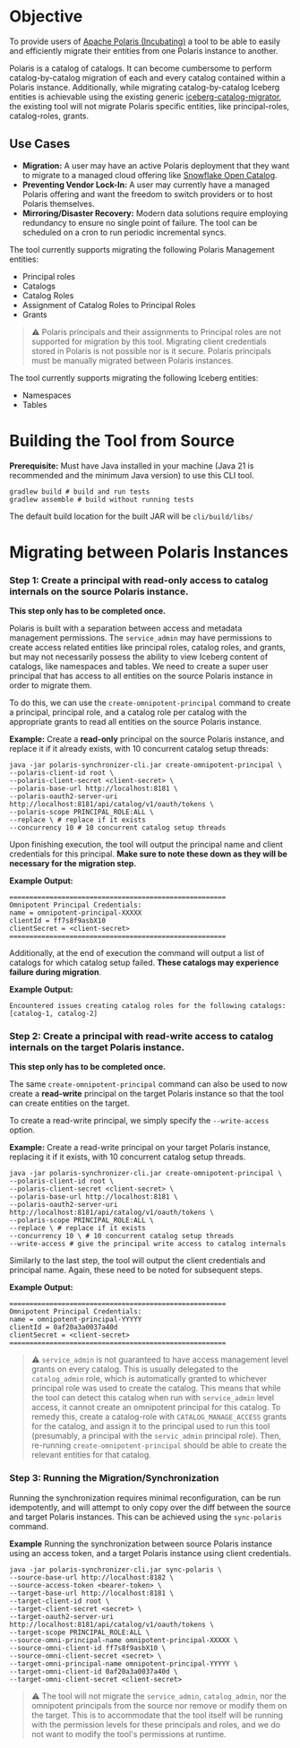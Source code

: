 # Objective

To provide users of [Apache Polaris (Incubating)](https://github.com/apache/polaris) a tool to be able to easily and efficiently
migrate their entities from one Polaris instance to another.

Polaris is a catalog of catalogs. It can become cumbersome to perform catalog-by-catalog migration of each and every catalog contained
within a Polaris instance. Additionally, while migrating catalog-by-catalog Iceberg entities is achievable using the
existing generic [iceberg-catalog-migrator](../iceberg-catalog-migrator/README.md), the existing tool will not migrate
Polaris specific entities, like principal-roles, catalog-roles, grants.

## Use Cases
* **Migration:** A user may have an active Polaris deployment that they want to migrate to a managed cloud offering like
  [Snowflake Open Catalog](https://www.snowflake.com/en/product/features/open-catalog/).
* **Preventing Vendor Lock-In:** A user may currently have a managed Polaris offering and want the freedom to switch providers or to host Polaris themselves.
* **Mirroring/Disaster Recovery:** Modern data solutions require employing redundancy to ensure no single point of
  failure. The tool can be scheduled on a cron to run periodic incremental syncs.

The tool currently supports migrating the following Polaris Management entities:
* Principal roles
* Catalogs
* Catalog Roles
* Assignment of Catalog Roles to Principal Roles
* Grants


> :warning: Polaris principals and their assignments to Principal roles are not supported for migration
> by this tool. Migrating client credentials stored in Polaris is not possible nor is it secure. Polaris
> principals must be manually migrated between Polaris instances.

The tool currently supports migrating the following Iceberg entities:
* Namespaces
* Tables

# Building the Tool from Source

**Prerequisite:** Must have Java installed in your machine (Java 21 is recommended and the minimum Java version) to use this CLI tool.

```
gradlew build # build and run tests
gradlew assemble # build without running tests
```

The default build location for the built JAR will be `cli/build/libs/`

# Migrating between Polaris Instances

### Step 1: Create a principal with read-only access to catalog internals on the source Polaris instance.

**This step only has to be completed once.**

Polaris is built with a separation between access and metadata management permissions. The `service_admin`
may have permissions to create access related entities like principal roles, catalog roles, and grants, but may not necessarily
possess the ability to view Iceberg content of catalogs, like namespaces and tables. We need to create a super user principal
that has access to all entities on the source Polaris instance in order to migrate them.

To do this, we can use the `create-omnipotent-principal` command to create a principal, principal role,
and a catalog role per catalog with the appropriate grants to read all entities on the source Polaris instance.

**Example:** Create a **read-only** principal on the source Polaris instance, and replace it if it already exists,
with 10 concurrent catalog setup threads:
```
java -jar polaris-synchronizer-cli.jar create-omnipotent-principal \
--polaris-client-id root \ 
--polaris-client-secret <client-secret> \
--polaris-base-url http://localhost:8181 \
--polaris-oauth2-server-uri http://localhost:8181/api/catalog/v1/oauth/tokens \
--polaris-scope PRINCIPAL_ROLE:ALL \
--replace \ # replace if it exists
--concurrency 10 # 10 concurrent catalog setup threads
```

Upon finishing execution, the tool will output the principal name and client credentials for this
principal. **Make sure to note these down as they will be necessary for the migration step.**

**Example Output:**
```
======================================================
Omnipotent Principal Credentials:
name = omnipotent-principal-XXXXX
clientId = ff7s8f9asbX10
clientSecret = <client-secret>
======================================================
```

Additionally, at the end of execution the command will output a list of catalogs for which catalog setup failed.
**These catalogs may experience failure during migration**.

**Example Output:**
```
Encountered issues creating catalog roles for the following catalogs: [catalog-1, catalog-2]
```

### Step 2: Create a principal with read-write access to catalog internals on the target Polaris instance.

**This step only has to be completed once.**

The same `create-omnipotent-principal` command can also be used to now create a **read-write** principal on the target
Polaris instance so that the tool can create entities on the target.

To create a read-write principal, we simply specify the `--write-access` option.

**Example:** Create a read-write principal on your target Polaris instance, replacing it if it exists, with 10 concurrent
catalog setup threads.
```
java -jar polaris-synchronizer-cli.jar create-omnipotent-principal \
--polaris-client-id root \ 
--polaris-client-secret <client-secret> \
--polaris-base-url http://localhost:8181 \
--polaris-oauth2-server-uri http://localhost:8181/api/catalog/v1/oauth/tokens \
--polaris-scope PRINCIPAL_ROLE:ALL \
--replace \ # replace if it exists
--concurrency 10 \ # 10 concurrent catalog setup threads 
--write-access # give the principal write access to catalog internals
```

Similarly to the last step, the tool will output the client credentials and principal name. Again, these need to be noted
for subsequent steps.

**Example Output:**
```
======================================================
Omnipotent Principal Credentials:
name = omnipotent-principal-YYYYY
clientId = 0af20a3a0037a40d
clientSecret = <client-secret>
======================================================
```

> :warning: `service_admin` is not guaranteed to have access management level grants on every catalog. This is usually
> delegated to the `catalog_admin` role, which is automatically granted to whichever principal role was used to create
> the catalog. This means that while the tool can detect this catalog when run with `service_admin` level access,
> it cannot create an omnipotent principal for this catalog. To remedy this, create a catalog-role with `CATALOG_MANAGE_ACCESS`
> grants for the catalog, and assign it to the principal used to run this tool (presumably, a principal with the `servic_admin`
> principal role). Then, re-running `create-omnipotent-principal` should be able to create the relevant entities for that catalog.

### Step 3: Running the Migration/Synchronization

Running the synchronization requires minimal reconfiguration, can be run idempotently, and will attempt to only copy over the
diff between the source and target Polaris instances. This can be achieved using the `sync-polaris` command.

**Example** Running the synchronization between source Polaris instance using an access token, and a target Polaris instance
using client credentials.
```
java -jar polaris-synchronizer-cli.jar sync-polaris \
--source-base-url http://localhost:8182 \
--source-access-token <bearer-token> \
--target-base-url http://localhost:8181 \
--target-client-id root \
--target-client-secret <secret> \
--target-oauth2-server-uri http://localhost:8181/api/catalog/v1/oauth/tokens \
--target-scope PRINCIPAL_ROLE:ALL \
--source-omni-principal-name omnipotent-principal-XXXXX \
--source-omni-client-id ff7s8f9asbX10 \
--source-omni-client-secret <secret> \
--target-omni-principal-name omnipotent-principal-YYYYY \
--target-omni-client-id 0af20a3a0037a40d \
--target-omni-client-secret <client-secret>
```

> :warning: The tool will not migrate the `service_admin`, `catalog_admin`, nor the omnipotent principals from the source
> nor remove or modify them on the target. This is to accommodate that the tool itself will be running with the permission
> levels for these principals and roles, and we do not want to modify the tool's permissions at runtime.
